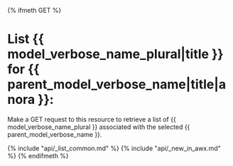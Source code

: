 {% ifmeth GET %}
# List {{ model_verbose_name_plural|title }} for {{ parent_model_verbose_name|title|anora }}:

Make a GET request to this resource to retrieve a list of
{{ model_verbose_name_plural }} associated with the selected
{{ parent_model_verbose_name }}.

{% include "api/_list_common.md" %}
{% include "api/_new_in_awx.md" %}
{% endifmeth %}
